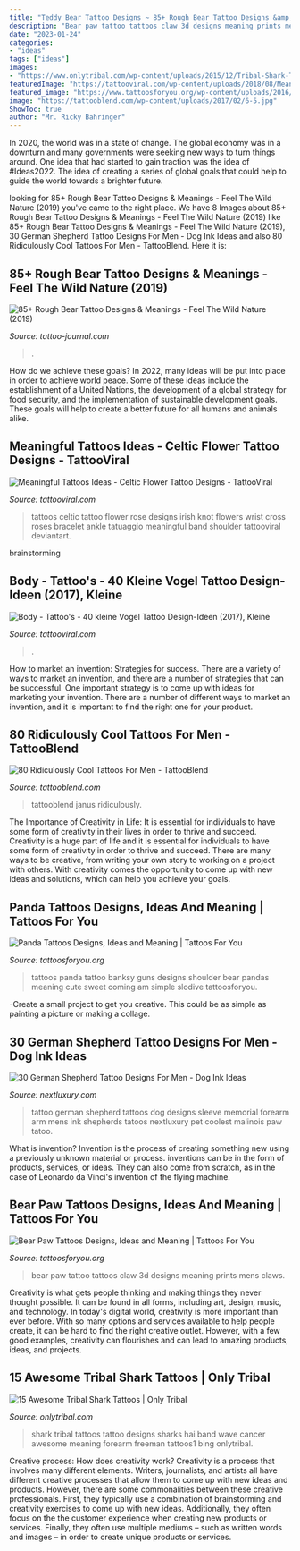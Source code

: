 ```yaml
---
title: "Teddy Bear Tattoo Designs ~ 85+ Rough Bear Tattoo Designs &amp; Meanings"
description: "Bear paw tattoo tattoos claw 3d designs meaning prints mens claws"
date: "2023-01-24"
categories:
- "ideas"
tags: ["ideas"]
images:
- "https://www.onlytribal.com/wp-content/uploads/2015/12/Tribal-Shark-Tattoos.jpg"
featuredImage: "https://tattooviral.com/wp-content/uploads/2018/08/Meaningful-Tattoos-Ideas-Celtic-Flower-Tattoo-Designs.jpg"
featured_image: "https://www.tattoosforyou.org/wp-content/uploads/2016/03/Panda-Tattoos.jpg"
image: "https://tattooblend.com/wp-content/uploads/2017/02/6-5.jpg"
ShowToc: true
author: "Mr. Ricky Bahringer"
---
```



In 2020, the world was in a state of change. The global economy was in a downturn and many governments were seeking new ways to turn things around. One idea that had started to gain traction was the idea of #Ideas2022. The idea of creating a series of global goals that could help to guide the world towards a brighter future.

	

		
looking for 85+ Rough Bear Tattoo Designs &amp; Meanings - Feel The Wild Nature (2019) you've came to the right place. We have 8 Images about 85+ Rough Bear Tattoo Designs &amp; Meanings - Feel The Wild Nature (2019) like 85+ Rough Bear Tattoo Designs &amp; Meanings - Feel The Wild Nature (2019), 30 German Shepherd Tattoo Designs For Men - Dog Ink Ideas and also 80 Ridiculously Cool Tattoos For Men - TattooBlend. Here it is:
		
    
## 85+ Rough Bear Tattoo Designs &amp; Meanings - Feel The Wild Nature (2019)

<img loading=lazy src="https://tattoo-journal.com/wp-content/uploads/2015/08/bear-tattoo-1.jpg" onerror="this.onerror=null;this.src='https://tse3.mm.bing.net/th?id=OIP.sVMTyTdmsRxMUmREPPr0CAHaHa&amp;pid=15.1';" alt="85+ Rough Bear Tattoo Designs &amp; Meanings - Feel The Wild Nature (2019)">

_Source: tattoo-journal.com_

>. 

	

How do we achieve these goals?
In 2022, many ideas will be put into place in order to achieve world peace. Some of these ideas include the establishment of a United Nations, the development of a global strategy for food security, and the implementation of sustainable development goals. These goals will help to create a better future for all humans and animals alike.

    
## Meaningful Tattoos Ideas - Celtic Flower Tattoo Designs - TattooViral

<img loading=lazy src="https://tattooviral.com/wp-content/uploads/2018/08/Meaningful-Tattoos-Ideas-Celtic-Flower-Tattoo-Designs.jpg" onerror="this.onerror=null;this.src='https://tse2.mm.bing.net/th?id=OIP.IVpb962OVWzPX4jkqvfDzQHaJ4&amp;pid=15.1';" alt="Meaningful Tattoos Ideas - Celtic Flower Tattoo Designs - TattooViral">

_Source: tattooviral.com_

>tattoos celtic tattoo flower rose designs irish knot flowers wrist cross roses bracelet ankle tatuaggio meaningful band shoulder tattooviral deviantart. 

	
 brainstorming

    
## Body - Tattoo&#039;s - 40 Kleine Vogel Tattoo Design-Ideen (2017), Kleine

<img loading=lazy src="https://tattooviral.com/wp-content/uploads/2018/06/Body-Tattoos-40-kleine-Vogel-Tattoo-Design-Ideen-2017-Kleine-Vögel-Tattoos-können-in-ver.jpg" onerror="this.onerror=null;this.src='https://tse3.mm.bing.net/th?id=OIP.6CBBEUlBTijpvn3wnKjPBwHaO7&amp;pid=15.1';" alt="Body - Tattoo&#039;s - 40 kleine Vogel Tattoo Design-Ideen (2017), Kleine">

_Source: tattooviral.com_

>. 

	

How to market an invention: Strategies for success.
There are a variety of ways to market an invention, and there are a number of strategies that can be successful. One important strategy is to come up with ideas for marketing your invention. There are a number of different ways to market an invention, and it is important to find the right one for your product.

    
## 80 Ridiculously Cool Tattoos For Men - TattooBlend

<img loading=lazy src="https://tattooblend.com/wp-content/uploads/2017/02/6-5.jpg" onerror="this.onerror=null;this.src='https://tse2.mm.bing.net/th?id=OIP.yE_ckADCbmF4Oc9dhgHlTwHaHY&amp;pid=15.1';" alt="80 Ridiculously Cool Tattoos For Men - TattooBlend">

_Source: tattooblend.com_

>tattooblend janus ridiculously. 

	

The Importance of Creativity in Life: It is essential for individuals to have some form of creativity in their lives in order to thrive and succeed.
Creativity is a huge part of life and it is essential for individuals to have some form of creativity in order to thrive and succeed. There are many ways to be creative, from writing your own story to working on a project with others. With creativity comes the opportunity to come up with new ideas and solutions, which can help you achieve your goals.

    
## Panda Tattoos Designs, Ideas And Meaning | Tattoos For You

<img loading=lazy src="https://www.tattoosforyou.org/wp-content/uploads/2016/03/Panda-Tattoos.jpg" onerror="this.onerror=null;this.src='https://tse2.mm.bing.net/th?id=OIP.0DPz11GP6Wm6I-koc3VJNwHaFj&amp;pid=15.1';" alt="Panda Tattoos Designs, Ideas and Meaning | Tattoos For You">

_Source: tattoosforyou.org_

>tattoos panda tattoo banksy guns designs shoulder bear pandas meaning cute sweet coming am simple slodive tattoosforyou. 

	

-Create a small project to get you creative. This could be as simple as painting a picture or making a collage. 

    
## 30 German Shepherd Tattoo Designs For Men - Dog Ink Ideas

<img loading=lazy src="http://nextluxury.com/wp-content/uploads/mens-forearm-sleeve-shaded-german-shepherd-memorial-tattoo-ideas.jpg" onerror="this.onerror=null;this.src='https://tse4.mm.bing.net/th?id=OIP.EVzrqSndGNaMbr0Wjv5puQHaJ3&amp;pid=15.1';" alt="30 German Shepherd Tattoo Designs For Men - Dog Ink Ideas">

_Source: nextluxury.com_

>tattoo german shepherd tattoos dog designs sleeve memorial forearm arm mens ink shepherds tatoos nextluxury pet coolest malinois paw tatoo. 

	

What is invention?
Invention is the process of creating something new using a previously unknown material or process. inventions can be in the form of products, services, or ideas. They can also come from scratch, as in the case of Leonardo da Vinci's invention of the flying machine.

    
## Bear Paw Tattoos Designs, Ideas And Meaning | Tattoos For You

<img loading=lazy src="https://www.tattoosforyou.org/wp-content/uploads/2016/05/Bear-Paw-Tattoos-for-Men.jpg" onerror="this.onerror=null;this.src='https://tse3.mm.bing.net/th?id=OIP.C3d-b5356ZcPJxP0qChxSQHaKv&amp;pid=15.1';" alt="Bear Paw Tattoos Designs, Ideas and Meaning | Tattoos For You">

_Source: tattoosforyou.org_

>bear paw tattoo tattoos claw 3d designs meaning prints mens claws. 

	

Creativity is what gets people thinking and making things they never thought possible. It can be found in all forms, including art, design, music, and technology. In today's digital world, creativity is more important than ever before. With so many options and services available to help people create, it can be hard to find the right creative outlet. However, with a few good examples, creativity can flourishes and can lead to amazing products, ideas, and projects.

    
## 15 Awesome Tribal Shark Tattoos | Only Tribal

<img loading=lazy src="https://www.onlytribal.com/wp-content/uploads/2015/12/Tribal-Shark-Tattoos.jpg" onerror="this.onerror=null;this.src='https://tse3.mm.bing.net/th?id=OIP.6vKT5f5QPEqO_3fAbmiVRwHaJ3&amp;pid=15.1';" alt="15 Awesome Tribal Shark Tattoos | Only Tribal">

_Source: onlytribal.com_

>shark tribal tattoos tattoo designs sharks hai band wave cancer awesome meaning forearm freeman tattoos1 bing onlytribal. 

	

Creative process: How does creativity work?
Creativity is a process that involves many different elements. Writers, journalists, and artists all have different creative processes that allow them to come up with new ideas and products. However, there are some commonalities between these creative professionals. First, they typically use a combination of brainstorming and creativity exercises to come up with new ideas. Additionally, they often focus on the the customer experience when creating new products or services. Finally, they often use multiple mediums – such as written words and images – in order to create unique products or services.

